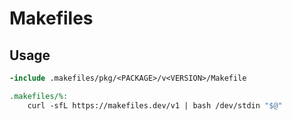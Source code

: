 # Makefiles

## Usage

```Makefile
-include .makefiles/pkg/<PACKAGE>/v<VERSION>/Makefile

.makefiles/%:
	curl -sfL https://makefiles.dev/v1 | bash /dev/stdin "$@"
```
